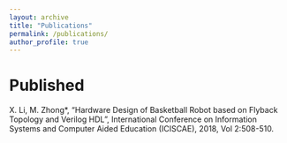 ```yaml
---
layout: archive
title: "Publications"
permalink: /publications/
author_profile: true
---
```


Published
=========
X. Li, M. Zhong*, “Hardware Design of Basketball Robot based on Flyback Topology and Verilog HDL”, International Conference on Information Systems and Computer Aided Education (ICISCAE), 2018, Vol 2:508-510.

